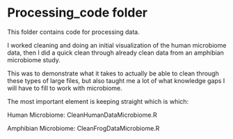 # Processing_code folder

This folder contains code for processing data.

I worked cleaning and doing an initial visualization of the human microbiome data, then I did a quick clean through already clean data from an amphibian microbiome study. 

This was to demonstrate what it takes to actually be able to clean through these types of large files, but also taught me a lot of what knowledge gaps I will have to fill to work with microbiome. 

The most important element is keeping straight which is which:

Human Microbiome: 
CleanHumanDataMicrobiome.R

Amphibian Microbiome:
CleanFrogDataMicrobiome.R